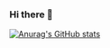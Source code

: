 ### Hi there 👋
[![Anurag's GitHub stats](https://github-readme-stats.vercel.app/api?username=tapwatero)](https://github.com/anuraghazra/github-readme-stats)
